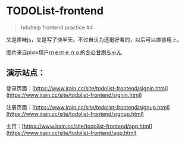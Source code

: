 # TODOList-frontend

> hduhelp frontend practice #4

又是原味js，又是写了快半天。不过自认为还挺好看的，以后可以直接用上。

图片来自pixiv用户[ｍｅｍｅｎｏ](https://www.pixiv.net/users/62635184)的[冬の甘雨ちゃん](https://www.pixiv.net/artworks/94097039)

## 演示站点：

登录页面：[https://www.irain.cc/site/todolist-frontend/signin.html](https://www.irain.cc/site/todolist-frontend/signin.html)

注册页面：[https://www.irain.cc/site/todolist-frontend/signup.html](https://www.irain.cc/site/todolist-frontend/signup.html)

主页：[https://www.irain.cc/site/todolist-frontend/app.html](https://www.irain.cc/site/todolist-frontend/app.html)
